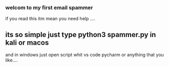 ### welcom to my first email spammer 

if you read this itm mean you need help ....

its so simple just type python3 spammer.py in kali or macos
------
and in windows just open script whit vs code pycharm or anything that you like....
